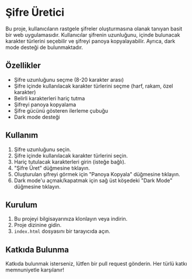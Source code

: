 # Şifre Üretici

Bu proje, kullanıcıların rastgele şifreler oluşturmasına olanak tanıyan basit bir web uygulamasıdır. Kullanıcılar şifrenin uzunluğunu, içinde bulunacak karakter türlerini seçebilir ve şifreyi panoya kopyalayabilir. Ayrıca, dark mode desteği de bulunmaktadır.

## Özellikler

- Şifre uzunluğunu seçme (8-20 karakter arası)
- Şifre içinde kullanılacak karakter türlerini seçme (harf, rakam, özel karakter)
- Belirli karakterleri hariç tutma
- Şifreyi panoya kopyalama
- Şifre gücünü gösteren ilerleme çubuğu
- Dark mode desteği

## Kullanım

1. Şifre uzunluğunu seçin.
2. Şifre içinde kullanılacak karakter türlerini seçin.
3. Hariç tutulacak karakterleri girin (isteğe bağlı).
4. "Şifre Üret" düğmesine tıklayın.
5. Oluşturulan şifreyi görmek için "Panoya Kopyala" düğmesine tıklayın.
6. Dark mode'u açmak/kapatmak için sağ üst köşedeki "Dark Mode" düğmesine tıklayın.

## Kurulum

1. Bu projeyi bilgisayarınıza klonlayın veya indirin.
2. Proje dizinine gidin.
3. `index.html` dosyasını bir tarayıcıda açın.

## Katkıda Bulunma

Katkıda bulunmak isterseniz, lütfen bir pull request gönderin. Her türlü katkı memnuniyetle karşılanır!
